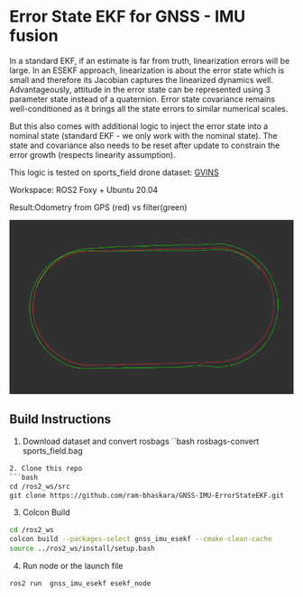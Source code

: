 # Error State EKF for GNSS - IMU fusion

In a standard EKF, if an estimate is far from truth, linearization errors will be large. In an ESEKF approach, linearization is about the error state which is small and therefore its Jacobian captures the linearized dynamics well. Advantageously, attitude in the error state can be represented using 3 parameter state instead of a quaternion. Error state covariance remains well-conditioned as it brings all the state errors to similar numerical scales. 

But this also comes with additional logic to inject the error state into a nominal state (standard EKF - we only work with the nominal state). The state and covariance also needs to be reset after update to constrain the error growth (respects linearity assumption). 

This logic is tested on sports_field drone dataset: [GVINS](https://github.com/HKUST-Aerial-Robotics/GVINS-Dataset/tree/main)

Workspace: ROS2 Foxy + Ubuntu 20.04

Result:Odometry from GPS (red) vs filter(green)

![Odometry from GPS (red) vs filter(green).](/images/result0.png)

## Build Instructions

1. Download dataset and convert rosbags
``bash
rosbags-convert sports_field.bag
```
2. Clone this repo
```bash
cd /ros2_ws/src
git clone https://github.com/ram-bhaskara/GNSS-IMU-ErrorStateEKF.git
```
3. Colcon Build
```bash
cd /ros2_ws
colcon build --packages-select gnss_imu_esekf --cmake-clean-cache
source ../ros2_ws/install/setup.bash
```
4. Run node or the launch file
```bash
ros2 run  gnss_imu_esekf esekf_node
```
